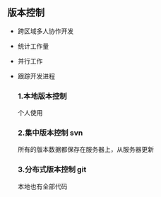 ## 版本控制

- 跨区域多人协作开发

- 统计工作量

- 并行工作

- 跟踪开发进程

  ### 1.本地版本控制

  个人使用

  ### 2.集中版本控制 svn

  所有的版本数据都保存在服务器上，从服务器更新

  ### 3.分布式版本控制 git

  本地也有全部代码

  